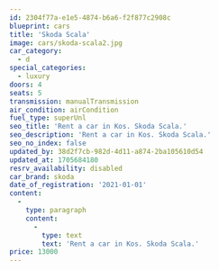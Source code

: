 ```yaml
---
id: 2304f77a-e1e5-4874-b6a6-f2f877c2908c
blueprint: cars
title: 'Skoda Scala'
image: cars/skoda-scala2.jpg
car_category:
  - d
special_categories:
  - luxury
doors: 4
seats: 5
transmission: manualTransmission
air_condition: airCondition
fuel_type: superUnl
seo_title: 'Rent a car in Kos. Skoda Scala.'
seo_description: 'Rent a car in Kos. Skoda Scala.'
seo_no_index: false
updated_by: 38d2f7cb-982d-4d11-a874-2ba105610d54
updated_at: 1705684180
resrv_availability: disabled
car_brand: skoda
date_of_registration: '2021-01-01'
content:
  -
    type: paragraph
    content:
      -
        type: text
        text: 'Rent a car in Kos. Skoda Scala.'
price: 13000
---
```

